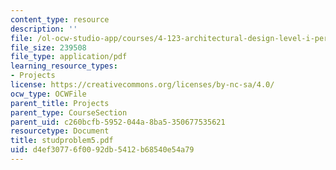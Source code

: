 ```yaml
---
content_type: resource
description: ''
file: /ol-ocw-studio-app/courses/4-123-architectural-design-level-i-perceptions-and-processes-fall-2003/d4ef30776f0092db5412b68540e54a79_studproblem5.pdf
file_size: 239508
file_type: application/pdf
learning_resource_types:
- Projects
license: https://creativecommons.org/licenses/by-nc-sa/4.0/
ocw_type: OCWFile
parent_title: Projects
parent_type: CourseSection
parent_uid: c260bcfb-5952-044a-8ba5-350677535621
resourcetype: Document
title: studproblem5.pdf
uid: d4ef3077-6f00-92db-5412-b68540e54a79
---
```

